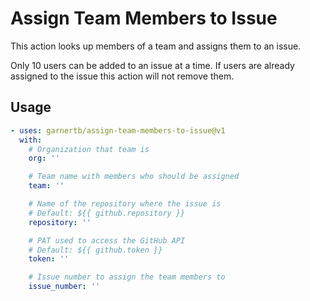 # Assign Team Members to Issue

This action looks up members of a team and assigns them to an issue.

Only 10 users can be added to an issue at a time.  If users are already assigned to the issue
this action will not remove them.

## Usage
```yaml
- uses: garnertb/assign-team-members-to-issue@v1
  with:
    # Organization that team is   
    org: ''

    # Team name with members who should be assigned
    team: ''

    # Name of the repository where the issue is
    # Default: ${{ github.repository }}
    repository: ''

    # PAT used to access the GitHub API
    # Default: ${{ github.token }}
    token: ''

    # Issue number to assign the team members to
    issue_number: ''
```